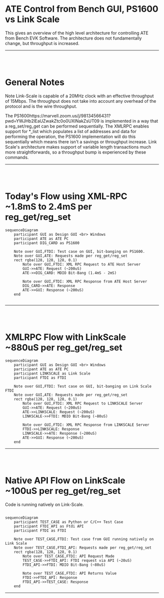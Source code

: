 # ATE Control from Bench GUI, PS1600 vs Link Scale

This gives an overview of the high level architecture for controlling ATE from Bench EVK Software. The architecture does not fundamentally change, but throughput is increased.

<hr><br><br>

# General Notes

Note Link-Scale is capable of a 20MHz clock with an effective throughput of 15Mbps. The throughput does not take into account any overhead of the protocol and is the wire throughput.

The PS1600https://marvell.zoom.us/j/98134566431?pwd=YWJHb2lEaUZwakZtc0o0UXlNakZsUT09 is implemented in a way that a reg_set/reg_get can be performed sequentially. The XMLRPC enables support for \*\_list which populates a list of addresses and data for performing the operation, the PS1600 implementation will do this sequentially which means there isn't a savings or throughput increase. Link Scale's architecture makes support of variable length transactions much more straightforwards, so a throughput bump is experienced by these commands.

<hr><br><br>

# Today's Flow using XML-RPC ~1.8mS to 2.4mS per reg_get/reg_set

```mermaid
sequenceDiagram
    participant GUI as Design GUI <br> Windows
    participant ATE as ATE PC
    participant DIG_CARD as PS1600

    Note over GUI,FTDI: Test case on GUI, bit-banging on PS1600.
    Note over GUI,ATE: Requests made per reg_get/reg_set
    rect rgba(128, 128, 128, 0.1)
        Note over GUI,FTDI: XML RPC Request to ATE Host Server
        GUI->>ATE: Request (~200uS)
        ATE->>DIG_CARD: MDIO Bit-Bang (1.4mS - 2mS)

        Note over GUI,FTDI: XML RPC Response from ATE Host Server
        DIG_CARD->>ATE: Response
        ATE->>GUI: Response (~200uS)
    end


```

<hr><br><br>

# XMLRPC Flow with LinkScale ~880uS per reg_get/reg_set

```mermaid
sequenceDiagram
    participant GUI as Design GUI <br> Windows
    participant ATE as ATE PC
    participant LINKSCALE as Link Scale
    participant FTDI as FTDI

    Note over GUI,FTDI: Test case on GUI, bit-banging on Link Scale FTDI
    Note over GUI,ATE: Requests made per reg_get/reg_set
    rect rgba(128, 128, 128, 0.1)
        Note over GUI,FTDI: XML RPC Request to LINKSCALE Server
        GUI->>ATE: Request (~200uS)
        ATE->>LINKSCALE: Request (~200uS)
        LINKSCALE->>FTDI: MDIO Bit-Bang (~80uS)

        Note over GUI,FTDI: XML RPC Response from LINKSCALE Server
        FTDI->>LINKSCALE: Response
        LINKSCALE->>ATE: Response (~200uS)
        ATE->>GUI: Response (~200uS)
    end

```

<hr><br><br>

# Native API Flow on LinkScale ~100uS per reg_get/reg_set

Code is running natively on Link-Scale.

```mermaid

sequenceDiagram
    participant TEST_CASE as Python or C/C++ Test Case
    participant FTDI_API as Ftdi API
    participant FTDI as FTDI

    Note over TEST_CASE,FTDI: Test case from GUI running natively on Link Scale
    Note over TEST_CASE,FTDI_API: Requests made per reg_get/reg_set
    rect rgba(128, 128, 128, 0.1)
        Note over TEST_CASE,FTDI: API Request Made
        TEST_CASE->>FTDI_API: FTDI request via API (~20uS)
        FTDI_API->>FTDI: MDIO Bit-Bang (~80uS)

        Note over TEST_CASE,FTDI: API Returns Value
        FTDI->>FTDI_API: Response
        FTDI_API->>TEST_CASE: Response
    end

```

<hr><br><br>
